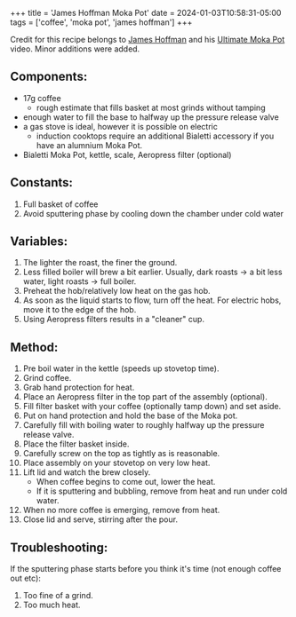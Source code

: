 +++
title = 'James Hoffman Moka Pot'
date = 2024-01-03T10:58:31-05:00
tags = ['coffee', 'moka pot', 'james hoffman']
+++

Credit for this recipe belongs to [James Hoffman](https://www.youtube.com/channel/UCMb0O2CdPBNi-QqPk5T3gsQ) and his [Ultimate Moka Pot](https://www.youtube.com/watch?v=BfDLoIvb0w4&pp=ygUWamFtZXMgaG9mZm1hbiBtb2thIHBvdA%3D%3D) video. Minor additions were added.


## Components:
- 17g coffee
    - rough estimate that fills basket at most grinds without tamping
- enough water to fill the base to halfway up the pressure release valve
- a gas stove is ideal, however it is possible on electric
    - induction cooktops require an additional Bialetti accessory if you have an alumnium Moka Pot.
- Bialetti Moka Pot, kettle, scale, Aeropress filter (optional)

## Constants:

1. Full basket of coffee
2. Avoid sputtering phase by cooling down the chamber under cold water


## Variables:

1. The lighter the roast, the finer the ground.
2. Less filled boiler will brew a bit earlier. Usually, dark roasts -> a bit less water, light roasts -> full boiler.
3. Preheat the hob/relatively low heat on the gas hob. 
4. As soon as the liquid starts to flow, turn off the heat. For electric hobs, move it to the edge of the hob.
5. Using Aeropress filters results in a "cleaner" cup.


## Method:
1. Pre boil water in the kettle (speeds up stovetop time).
2. Grind coffee.
3. Grab hand protection for heat.
4. Place an Aeropress filter in the top part of the assembly (optional).
5. Fill filter basket with your coffee (optionally tamp down) and set aside.
6. Put on hand protection and hold the base of the Moka pot.
7. Carefully fill with boiling water to roughly halfway up the pressure release valve.
8. Place the filter basket inside.
9. Carefully screw on the top as tightly as is reasonable.
10. Place assembly on your stovetop on very low heat.
11. Lift lid and watch the brew closely.
    - When coffee begins to come out, lower the heat.
    - If it is sputtering and bubbling, remove from heat and run under cold water.
12. When no more coffee is emerging, remove from heat.
13. Close lid and serve, stirring after the pour.



## Troubleshooting:

If the sputtering phase starts before you think it's time (not enough coffee out etc):
1. Too fine of a grind.
2. Too much heat.
